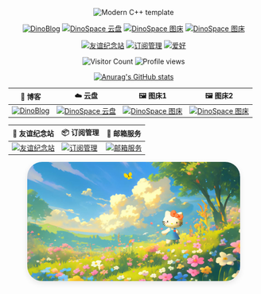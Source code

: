 <div id="title" align=center>

![Modern C++ template][github-sub-title:img]

[![DinoBlog](https://img.shields.io/badge/博客-DinoBlog-pink)](https://blog.072416.xyz)
[![DinoSpace 云盘](https://img.shields.io/badge/云盘-DinoSpace-blue)](https://cloud.072416.xyz)
[![DinoSpace 图床](https://img.shields.io/badge/图床-ImgBed-87CEEB)](https://imgbed.072416.xyz/)
[![DinoSpace 图床](https://img.shields.io/badge/邮箱-DinoMail-4682B4)](https://mail.094694.xyz/)

[![友谊纪念站](https://img.shields.io/badge/友谊纪念站-Moments-purple)](https://zsyxy.dpdns.org/)
[![订阅管理](https://img.shields.io/badge/订阅管理-Subscription-orange)](https://zhyx.qzz.io/)
[![爱好](https://img.shields.io/badge/爱好-Hellokitty-ff69b4)](https://www.sanrio.com/hellokitty)

<p align="center">
  <img src="https://hits.sh/github.com/dinosaurerer.svg?color=blue" alt="Visitor Count"/>  
  <img src="https://komarev.com/ghpvc/?username=dinosaurerer&color=brightgreen" alt="Profile views"/>
</p>


[![Anurag's GitHub stats](https://github-readme-stats.vercel.app/api?username=dinosaurerer&show_icons=true&theme=tokyonight)](https://b23.tv/iEJTnPp)

<p align="center">

| 📝 博客 | ☁️ 云盘 | 🖼 图床1 | 🖼 图床2 |
|--------|--------|---------|---------|
| [![DinoBlog](https://img.shields.io/badge/blog-DinoBlog-pink?style=for-the-badge)](https://blog.072416.xyz) | [![DinoSpace 云盘](https://img.shields.io/badge/Cloud-DinoSpace-blue?style=for-the-badge)](https://cloud.072416.xyz) | [![DinoSpace 图床](https://img.shields.io/badge/imgbed-ImgBed-87CEEB?style=for-the-badge)](https://imgbed.072416.xyz/) | [![DinoSpace 图床](https://img.shields.io/badge/uppic-ImgBox-4682B4?style=for-the-badge)](https://uppic.dpdns.org/) |

| 🤝 友谊纪念站 | 📦 订阅管理 | 📧 邮箱服务 |
|--------------|-----------|--------|
| [![友谊纪念站](https://img.shields.io/badge/zsyxy-Moments-purple?style=for-the-badge)](https://zsyxy.dpdns.org/) | [![订阅管理](https://img.shields.io/badge/QzzIo-Subscription-orange?style=for-the-badge)](https://zhyx.qzz.io/) | [![邮箱服务](https://img.shields.io/badge/Mail-DinoMail-ff69b4?style=for-the-badge)](https://mail.094694.xyz/) |

</p>



<!--BADGE_START--><!--BADGE_END-->

</div>  



<!--IMAGE_START-->
<div align="center">
  <img src="image/6666.jpg" alt="纪念站截图" style="border-radius:30px; max-width:85%; box-shadow: 0 4px 12px rgba(0,0,0,0.1);"> <!--轮播占位符-->
</div>
<!--IMAGE_END-->


[github-sub-title:img]: https://readme-typing-svg.herokuapp.com?font=Segoe+Script&center=true&lines=XiHuanShiXinYi🦖🦕🦖....
